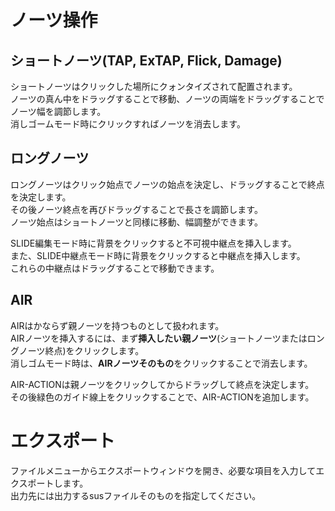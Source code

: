 # ノーツ操作
## ショートノーツ(TAP, ExTAP, Flick, Damage)
ショートノーツはクリックした場所にクォンタイズされて配置されます。  
ノーツの真ん中をドラッグすることで移動、ノーツの両端をドラッグすることでノーツ幅を調節します。  
消しゴームモード時にクリックすればノーツを消去します。  

## ロングノーツ
ロングノーツはクリック始点でノーツの始点を決定し、ドラッグすることで終点を決定します。  
その後ノーツ終点を再びドラッグすることで長さを調節します。  
ノーツ始点はショートノーツと同様に移動、幅調整ができます。  

SLIDE編集モード時に背景をクリックすると不可視中継点を挿入します。  
また、SLIDE中継点モード時に背景をクリックすると中継点を挿入します。  
これらの中継点はドラッグすることで移動できます。  

## AIR
AIRはかならず親ノーツを持つものとして扱われます。  
AIRノーツを挿入するには、まず**挿入したい親ノーツ**(ショートノーツまたはロングノーツ終点)をクリックします。  
消しゴムモード時は、**AIRノーツそのもの**をクリックすることで消去します。  

AIR-ACTIONは親ノーツをクリックしてからドラッグして終点を決定します。  
その後緑色のガイド線上をクリックすることで、AIR-ACTIONを追加します。  

# エクスポート
ファイルメニューからエクスポートウィンドウを開き、必要な項目を入力してエクスポートします。  
出力先には出力するsusファイルそのものを指定してください。  
